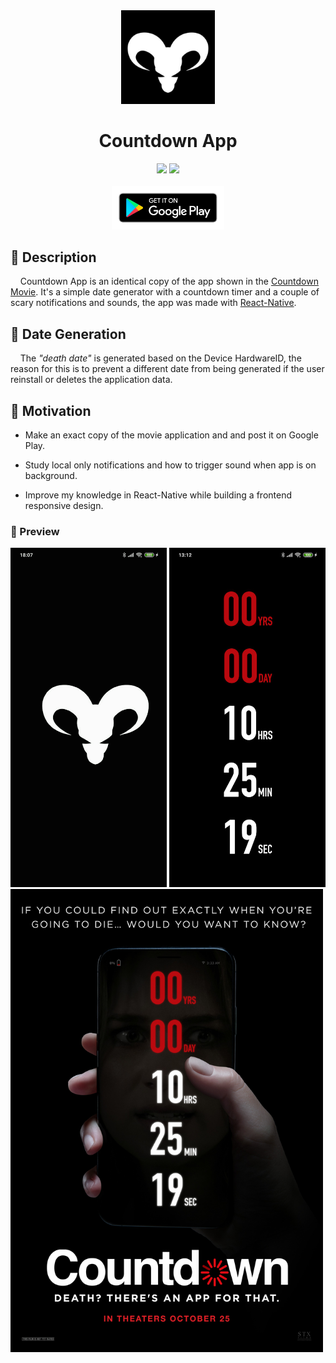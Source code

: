 <div align="center">
<img src="./src/assets/images/logo.jpg" width="150" alt="Countdown Logo" />
<h1>Countdown App</h1>
 <img src="https://img.shields.io/badge/version-1.36-green.svg" />
<img src="https://img.shields.io/badge/license-Apache-blue.svg" />
<br/>
<br/>
 <a href="https://play.google.com/store/apps/details?id=com.countdownmovieapp">
<img src="./resources/google-play-badge.png" width=180 alt="Link para o Google Play"/>
</a>
</div>

## 📃 Description

    Countdown App is an identical copy of the app shown in the [Countdown Movie](https://www.imdb.com/title/tt10039344/). It's a simple date generator with a countdown timer and a couple of scary notifications and sounds, the app was made with [React-Native](https://github.com/facebook/react-native).

## 📅 Date Generation

    The *"death date"* is generated based on the Device HardwareID, the reason for this is to prevent a different date from being generated if the user reinstall or deletes the application data.

## 🚀 Motivation

- Make an exact copy of the movie application and and post it on Google Play.

- Study local only notifications and how to trigger sound when app is on background.

- Improve my knowledge in React-Native while building a frontend responsive design.

### 🎨 Preview

<div>
<IMG SRC="./resources/animation.gif" width="250">
<IMG SRC="./resources/countdown.jpeg" width="250">
<IMG SRC="./resources/countdown-movie-poster.jpg" width="500">
</div>
